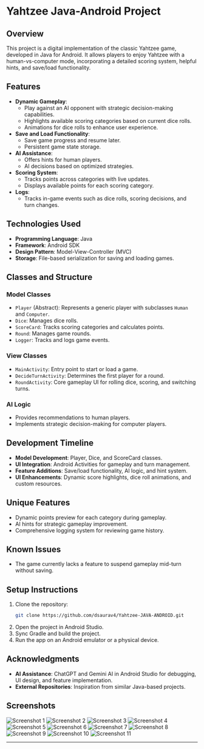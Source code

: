
# **Yahtzee Java-Android Project**

## **Overview**
This project is a digital implementation of the classic Yahtzee game, developed in Java for Android. It allows players to enjoy Yahtzee with a human-vs-computer mode, incorporating a detailed scoring system, helpful hints, and save/load functionality.

## **Features**
- **Dynamic Gameplay**:
  - Play against an AI opponent with strategic decision-making capabilities.
  - Highlights available scoring categories based on current dice rolls.
  - Animations for dice rolls to enhance user experience.
- **Save and Load Functionality**:
  - Save game progress and resume later.
  - Persistent game state storage.
- **AI Assistance**:
  - Offers hints for human players.
  - AI decisions based on optimized strategies.
- **Scoring System**:
  - Tracks points across categories with live updates.
  - Displays available points for each scoring category.
- **Logs**:
  - Tracks in-game events such as dice rolls, scoring decisions, and turn changes.

## **Technologies Used**
- **Programming Language**: Java
- **Framework**: Android SDK
- **Design Pattern**: Model-View-Controller (MVC)
- **Storage**: File-based serialization for saving and loading games.

## **Classes and Structure**
### **Model Classes**
- `Player` (Abstract): Represents a generic player with subclasses `Human` and `Computer`.
- `Dice`: Manages dice rolls.
- `ScoreCard`: Tracks scoring categories and calculates points.
- `Round`: Manages game rounds.
- `Logger`: Tracks and logs game events.

### **View Classes**
- `MainActivity`: Entry point to start or load a game.
- `DecideTurnActivity`: Determines the first player for a round.
- `RoundActivity`: Core gameplay UI for rolling dice, scoring, and switching turns.

### **AI Logic**
- Provides recommendations to human players.
- Implements strategic decision-making for computer players.

## **Development Timeline**
- **Model Development**: Player, Dice, and ScoreCard classes.
- **UI Integration**: Android Activities for gameplay and turn management.
- **Feature Additions**: Save/load functionality, AI logic, and hint system.
- **UI Enhancements**: Dynamic score highlights, dice roll animations, and custom resources.

## **Unique Features**
- Dynamic points preview for each category during gameplay.
- AI hints for strategic gameplay improvement.
- Comprehensive logging system for reviewing game history.

## **Known Issues**
- The game currently lacks a feature to suspend gameplay mid-turn without saving.

## **Setup Instructions**
1. Clone the repository:
   ```bash
   git clone https://github.com/dsaurav4/Yahtzee-JAVA-ANDROID.git
   ```
2. Open the project in Android Studio.
3. Sync Gradle and build the project.
4. Run the app on an Android emulator or a physical device.


## **Acknowledgments**
- **AI Assistance**: ChatGPT and Gemini AI in Android Studio for debugging, UI design, and feature implementation.
- **External Repositories**: Inspiration from similar Java-based projects.

## **Screenshots**

![Screenshot 1](screenshots/1.png)
![Screenshot 2](screenshots/2.png)
![Screenshot 3](screenshots/3.png)
![Screenshot 4](screenshots/4.png)
![Screenshot 5](screenshots/5.png)
![Screenshot 6](screenshots/6.png)
![Screenshot 7](screenshots/7.png)
![Screenshot 8](screenshots/8.png)
![Screenshot 9](screenshots/9.png)
![Screenshot 10](screenshots/10.png)
![Screenshot 11](screenshots/11.png)

---
